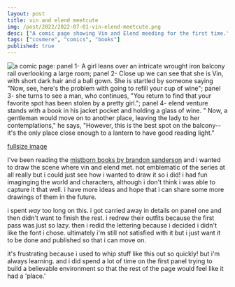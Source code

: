 ```yaml
---
layout: post
title: vin and elend meetcute
img: /post/2022/2022-07-01-vin-elend-meetcute.png
desc: ["A comic page showing Vin and Elend meeding for the first time."]
tags: ["cosmere", "comics", "books"]
published: true
---
```


![a comic page: panel 1- A girl leans over an intricate wrought iron balcony rail overlooking a large room; panel 2- Close up we can see that she is Vin, with short dark hair and a ball gown. She is startled by someone saying "Now, see, here's the problem with going to refill your cup of wine"; panel 3- she turns to see a man, who continues, "You return to find that your favorite spot has been stolen by a pretty girl."; panel 4- elend venture stands with a book in his jacket pocket and holding a glass of wine. " Now, a gentleman would move on to another place, leaving the lady to her contemplations," he says, "However, this is the best spot on the balcony--it's the only place close enough to a lantern to have good reading light."](/assets/img/post/2022/2022-07-01-vin-elend-meetcute.png)

[fullsize image](/assets/img/post/2022/2022-07-01-vin-elend-meetcute.png)

I've been reading the [mistborn books by brandon sanderson](https://www.brandonsanderson.com/the-mistborn-saga-the-original-trilogy/) and i wanted to draw the scene where vin and elend met. not emblematic of the series at all really but i could just see how i wanted to draw it so i did! i had fun imaginging the world and characters, although i don't think i was able to capture it that well. i have more ideas and hope that i can share some more drawings of them in the future.

i spent *way* too long on this. i got carried away in details on panel one and then didn't want to finish the rest. i redrew their outfits because the first pass was just so lazy. then i redid the lettering because i decided i didn't like the font i chose. ultimately i'm still not satisfied with it but i just want it to be done and published so that i can move on.

it's frustrating because i used to whip stuff like this out so quickly! but i'm always learning. and i did spend a lot of time on the first panel trying to build a believable environment so that the rest of the page would feel like it had a 'place.'
